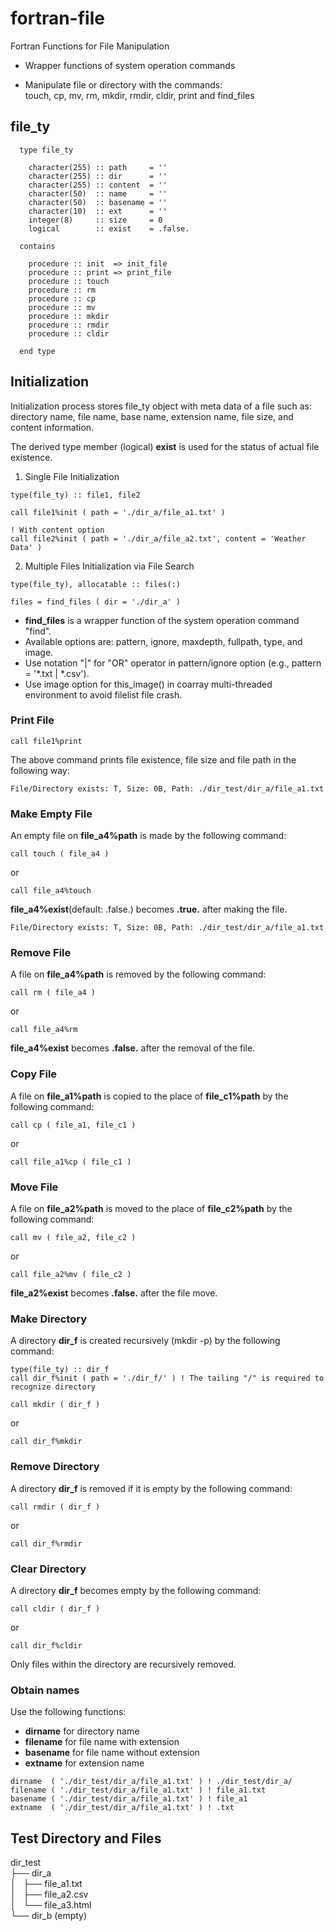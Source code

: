# fortran-file

Fortran Functions for File Manipulation

- Wrapper functions of system operation commands

- Manipulate file or directory with the commands:\
touch, cp, mv, rm, mkdir, rmdir, cldir, print and find_files

## file_ty

```
  type file_ty

    character(255) :: path     = ''
    character(255) :: dir      = ''
    character(255) :: content  = ''
    character(50)  :: name     = ''
    character(50)  :: basename = ''
    character(10)  :: ext      = ''
    integer(8)     :: size     = 0
    logical        :: exist    = .false.

  contains

    procedure :: init  => init_file
    procedure :: print => print_file
    procedure :: touch
    procedure :: rm
    procedure :: cp
    procedure :: mv
    procedure :: mkdir
    procedure :: rmdir
    procedure :: cldir

  end type
```

## Initialization

Initialization process stores file\_ty object with meta data of a file such as:\
directory name, file name, base name, extension name, file size, and content information.

The derived type member (logical) **exist** is used for the status of actual file existence.

1. Single File Initialization

```
type(file_ty) :: file1, file2

call file1%init ( path = './dir_a/file_a1.txt' )

! With content option
call file2%init ( path = './dir_a/file_a2.txt', content = 'Weather Data' )
```

2. Multiple Files Initialization via File Search

```
type(file_ty), allocatable :: files(:)

files = find_files ( dir = './dir_a' )
```

- **find\_files** is a wrapper function of the system operation command "find".
- Available options are: pattern, ignore, maxdepth, fullpath, type, and image.
- Use notation "|" for "OR" operator in pattern/ignore option (e.g.,  pattern = '*.txt | *.csv').
- Use image option for this_image() in coarray multi-threaded environment to avoid filelist file crash.

### Print File

```
call file1%print
```
The above command prints file existence, file size and file path in the following way:

    File/Directory exists: T, Size: 0B, Path: ./dir_test/dir_a/file_a1.txt

### Make Empty File

An empty file on **file_a4%path** is made by the following command:

```
call touch ( file_a4 )
```
or
```
call file_a4%touch
```

**file_a4%exist**(default: .false.) becomes **.true.** after making the file.

    File/Directory exists: T, Size: 0B, Path: ./dir_test/dir_a/file_a1.txt 

### Remove File

A file on **file_a4%path** is removed by the following command:

```
call rm ( file_a4 )
```
or
```
call file_a4%rm
```

**file_a4%exist** becomes **.false.** after the removal of the file.

### Copy File

A file on **file_a1%path** is copied to the place of **file_c1%path** by the following command:

```
call cp ( file_a1, file_c1 ) 
```
or
```
call file_a1%cp ( file_c1 ) 
```

### Move File

A file on **file_a2%path** is moved to the place of **file_c2%path** by the following command:

```
call mv ( file_a2, file_c2 ) 
```
or
```
call file_a2%mv ( file_c2 ) 
```

**file_a2%exist** becomes **.false.** after the file move.

### Make Directory

A directory **dir_f** is created recursively (mkdir -p) by the following command:

```
type(file_ty) :: dir_f
call dir_f%init ( path = './dir_f/' ) ! The tailing "/" is required to recognize directory
```

```
call mkdir ( dir_f )
```
or
```
call dir_f%mkdir
```

### Remove Directory

A directory **dir_f** is removed if it is empty by the following command:

```
call rmdir ( dir_f )
```
or
```
call dir_f%rmdir
```

### Clear Directory

A directory **dir_f** becomes empty by the following command:

```
call cldir ( dir_f )
```
or
```
call dir_f%cldir
```

Only files within the directory are recursively removed.

### Obtain names

Use the following functions:

- **dirname** for directory name
- **filename** for file name with extension
- **basename** for file name without extension
- **extname** for extension name

```
dirname  ( './dir_test/dir_a/file_a1.txt' ) ! ./dir_test/dir_a/
filename ( './dir_test/dir_a/file_a1.txt' ) ! file_a1.txt 
basename ( './dir_test/dir_a/file_a1.txt' ) ! file_a1
extname  ( './dir_test/dir_a/file_a1.txt' ) ! .txt
```

## Test Directory and Files

dir_test\
├── dir_a\
│   ├── file_a1.txt\
│   ├── file_a2.csv\
│   └── file_a3.html\
└── dir_b (empty)
